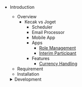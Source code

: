 - Introduction

  - Overview
	- Kecak vs Joget 
		- Scheduler
		- Email Processor
		- Mobile App
		- Apps
			- [Role Management]()
			- [Interim Participant]()
		- Features
			- [Currency Handling]()
  - Requirement
  - Installation
  
  <details>
  <summary> Development </summary>
  <br>
		[Compliling Core](development_compilingCore.md)
		
		[Automated Process](development_automatedProcess.md)
		
  </details>